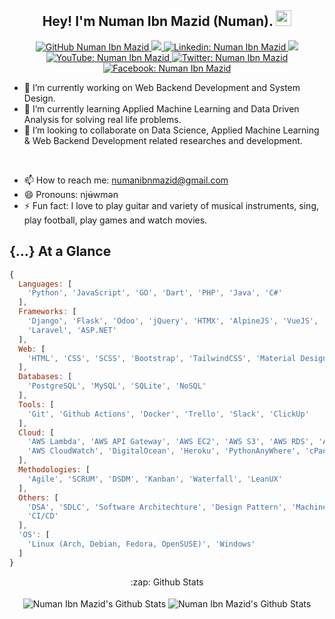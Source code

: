 ## <div align="center">Hey! I'm Numan Ibn Mazid (Numan). <img src="https://media.giphy.com/media/hvRJCLFzcasrR4ia7z/giphy.gif" width="25px"></div>


<div align="center">
    <p>
        <a href="https://github.com/NumanIbnMazid">
            <img src="https://img.shields.io/github/followers/NumanIbnMazid?label=follow&amp;style=social"
                alt="GitHub Numan Ibn Mazid" />
        </a>
        <a href="https://github.com/NumanIbnMazid">
            <img src="https://komarev.com/ghpvc/?username=NumanIbnMazid">
        </a>
        <a href="https://linkedin.com/in/numanibnmazid">
            <img src="https://img.shields.io/badge/-numanibnmazid-0a66c2?style=flat-square&amp;logo=Linkedin&amp;logoColor=white&amp;link=https://linkedin.com/in/numanibnmazid"
                alt="Linkedin: Numan Ibn Mazid" />
        </a>
        <a href="mailto:numanibnmazid@gmail.com">
            <img src="https://img.shields.io/badge/%20numanibnmazid@gmail.com-black?color=14171A&labelColor=ef5350&logo=gmail&logoColor=ffffff">
        </a>
        <a href="https://youtube.com/c/NumanIbnMazid">
            <img src="https://img.shields.io/badge/-NumanIbnMazid-ff0000?style=flat-square&amp;logo=Youtube&amp;logoColor=white&amp;link=https://youtube.com/c/NumanIbnMazid"
                alt="YouTube: Numan Ibn Mazid" />
        </a>
        <a href="https://twitter.com/NumanIbnMazid">
            <img src="https://img.shields.io/twitter/follow/NumanIbnMazid?style=social"
                alt="Twitter: Numan Ibn Mazid" />
        </a>
        <a href="https://facebook.com/NumanIbnMazid">
            <img src="https://img.shields.io/badge/-NumanIbnMazid-1094f4?style=flat-square&amp;logo=Facebook&amp;logoColor=white&amp;link=https://facebook.com/NumanIbnMazid"
                alt="Facebook: Numan Ibn Mazid" />
        </a>
    </p>
</div>

- 🌱 I’m currently working on Web Backend Development and System Design.
- 🔭 I’m currently learning Applied Machine Learning and Data Driven Analysis for solving real life problems.
- 👯 I’m looking to collaborate on Data Science, Applied Machine Learning & Web Backend Development related researches
and development.

<br>

- 📫 How to reach me: numanibnmazid@gmail.com
- 😄 Pronouns: njʉ́wmən
- ⚡ Fun fact: I love to play guitar and variety of musical instruments, sing, play football, play games and watch movies.

## {...} At a Glance

```js
{
  Languages: [
    'Python', 'JavaScript', 'GO', 'Dart', 'PHP', 'Java', 'C#'
  ], 
  Frameworks: [
    'Django', 'Flask', 'Odoo', 'jQuery', 'HTMX', 'AlpineJS', 'VueJS', 'Quasar', 'ReactJS', 'Flutter', 
    'Laravel', 'ASP.NET'
  ],
  Web: [
    'HTML', 'CSS', 'SCSS', 'Bootstrap', 'TailwindCSS', 'Material Design', 'Ant Design'
  ],
  Databases: [
    'PostgreSQL', 'MySQL', 'SQLite', 'NoSQL'
  ],
  Tools: [
    'Git', 'Github Actions', 'Docker', 'Trello', 'Slack', 'ClickUp'
  ],
  Cloud: [
    'AWS Lambda', 'AWS API Gateway', 'AWS EC2', 'AWS S3', 'AWS RDS', 'AWS DynamoDB', 'AWS Cognito', 'AWS CloudFront', 
    'AWS CloudWatch', 'DigitalOcean', 'Heroku', 'PythonAnyWhere', 'cPanel'
  ],
  Methodologies: [
    'Agile', 'SCRUM', 'DSDM', 'Kanban', 'Waterfall', 'LeanUX'
  ],
  Others: [
    'DSA', 'SDLC', 'Software Architechture', 'Design Pattern', 'Machine Learning', 'REST API', 'GraphQL',
    'CI/CD'
  ],
  'OS': [
    'Linux (Arch, Debian, Fedora, OpenSUSE)', 'Windows'
  ]
}
```

<div align="center">
    :zap: Github Stats
</div>

<br>

<div align="center">
    <img align="center" alt="Numan Ibn Mazid's Github Stats"
            src="https://gitreadmestats.vercel.app/api?username=NumanIbnMazid&show_icons=true&hide_border=true&theme=radical" />
    <img align="center" alt="Numan Ibn Mazid's Github Stats"
            src="https://gitreadmestats.vercel.app/api/top-langs/?username=NumanIbnMazid&layout=compact&&hide_border=true&theme=radical" />
</div>
